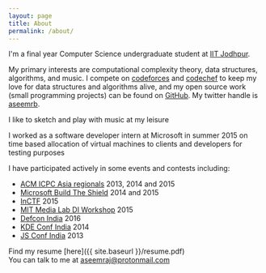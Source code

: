 ```yaml
---
layout: page
title: About
permalink: /about/
---
```


I'm a final year Computer Science undergraduate student at [IIT Jodhpur](http://iitj.ac.in).

My primary interests are computational complexity theory, data structures, algorithms, and music. I compete on [codeforces](http://codeforces.com/profile/scion) and [codechef](http://www.codechef.com/users/aseemraj) to keep my love for data structures and algorithms alive, and my open source work (small programming projects) can be found on [GitHub](http://github.com/aseemraj). My twitter handle is [aseemrb](http://twitter.com/aseemrb).

I like to sketch and play with music at my leisure

I worked as a software developer intern at Microsoft in summer 2015 on time based allocation of virtual machines to clients and developers for testing purposes

I have participated actively in some events and contests including:

- [ACM ICPC Asia regionals](https://icpc.baylor.edu/regionals) 2013, 2014 and 2015
- [Microsoft Build The Shield](http://buildtheshield.microsoft.com/) 2014 and 2015
- [InCTF](http://inctf.in/) 2015
- [MIT Media Lab DI Workshop](http://india.media.mit.edu/) 2015
- [Defcon India](http://www.defconlucknow.in/) 2016
- [KDE Conf India](https://kde.in/conf/2014) 2014
- [JS Conf India](http://www.jschannel.com/) 2013

Find my resume [here]({{ site.baseurl }}/resume.pdf)  
You can talk to me at [aseemraj@protonmail.com](mailto:aseemraj@protonmail.com)